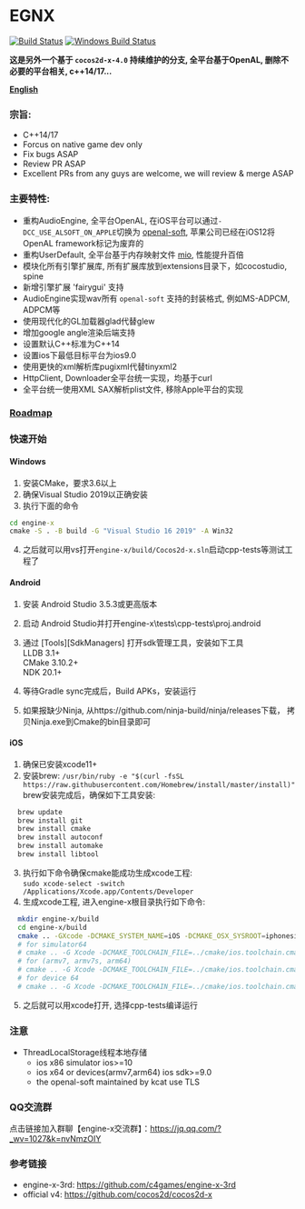 # EGNX
[![Build Status](https://travis-ci.com/c4games/engine-x.svg?branch=master)](https://travis-ci.com/c4games/engine-x)
[![Windows Build Status](https://ci.appveyor.com/api/projects/status/4936wev2r2ot606s/branch/master?svg=true)](https://ci.appveyor.com/project/halx99/engine-x)

**这是另外一个基于 ```cocos2d-x-4.0``` 持续维护的分支, 全平台基于OpenAL, 删除不必要的平台相关, c++14/17...**
  
**[English](README.md)**
  
### 宗旨:
* C++14/17
* Forcus on native game dev only
* Fix bugs ASAP
* Review PR ASAP
* Excellent PRs from any guys are welcome, we will review & merge ASAP
  
### 主要特性:
* 重构AudioEngine, 全平台OpenAL, 在iOS平台可以通过```-DCC_USE_ALSOFT_ON_APPLE```切换为 [openal-soft](https://github.com/kcat/openal-soft), 苹果公司已经在iOS12将OpenAL framework标记为废弃的
* 重构UserDefault, 全平台基于内存映射文件 [mio](https://github.com/mandreyel/mio), 性能提升百倍
* 模块化所有引擎扩展库, 所有扩展库放到extensions目录下，如cocostudio, spine
* 新增引擎扩展 'fairygui' 支持
* AudioEngine实现wav所有 ```openal-soft``` 支持的封装格式, 例如MS-ADPCM, ADPCM等
* 使用现代化的GL加载器glad代替glew
* 增加google angle渲染后端支持
* 设置默认C++标准为C++14
* 设置ios下最低目标平台为ios9.0
* 使用更快的xml解析库pugixml代替tinyxml2
* HttpClient, Downloader全平台统一实现，均基于curl
* 全平台统一使用XML SAX解析plist文件, 移除Apple平台的实现
  
### [Roadmap](https://github.com/c4games/engine-x/issues/1)
  
### 快速开始
#### Windows
  1. 安装CMake，要求3.6以上  
  2. 确保Visual Studio 2019以正确安装
  3. 执行下面的命令
  ```bat
  cd engine-x
  cmake -S . -B build -G "Visual Studio 16 2019" -A Win32
  ``` 
  4. 之后就可以用vs打开```engine-x/build/Cocos2d-x.sln```启动cpp-tests等测试工程了

#### Android
  1. 安装 Android Studio 3.5.3或更高版本
  2. 启动 Android Studio并打开engine-x\tests\cpp-tests\proj.android
  3. 通过 [Tools][SdkManagers] 打开sdk管理工具，安装如下工具  
    LLDB 3.1+  
    CMake 3.10.2+  
    NDK 20.1+  

  4. 等待Gradle sync完成后，Build APKs，安装运行  
  5. 如果报缺少Ninja, 从https://github.com/ninja-build/ninja/releases下载， 拷贝Ninja.exe到Cmake的bin目录即可

#### iOS
  1. 确保已安装xcode11+
  2. 安装brew: ```/usr/bin/ruby -e "$(curl -fsSL https://raw.githubusercontent.com/Homebrew/install/master/install)"```  
  brew安装完成后，确保如下工具安装:  
  ```sh
    brew update
    brew install git
    brew install cmake
    brew install autoconf
    brew install automake
    brew install libtool
  ```
  3. 执行如下命令确保cmake能成功生成xcode工程:  
  ```sudo xcode-select -switch /Applications/Xcode.app/Contents/Developer```  
  4. 生成xcode工程, 进入engine-x根目录执行如下命令:  
  ```sh
    mkdir engine-x/build
    cd engine-x/build
    cmake .. -GXcode -DCMAKE_SYSTEM_NAME=iOS -DCMAKE_OSX_SYSROOT=iphonesimulator
    # for simulator64
    # cmake .. -G Xcode -DCMAKE_TOOLCHAIN_FILE=../cmake/ios.toolchain.cmake -DPLATFORM=SIMULATOR64 -DENABLE_ARC=0 -DENABLE_BITCODE=0
    # for (armv7, armv7s, arm64)
    # cmake .. -G Xcode -DCMAKE_TOOLCHAIN_FILE=../cmake/ios.toolchain.cmake -DPLATFORM=OS -DENABLE_ARC=0 -DENABLE_BITCODE=0
    # for device 64
    # cmake .. -G Xcode -DCMAKE_TOOLCHAIN_FILE=../cmake/ios.toolchain.cmake -DPLATFORM=OS64 -DENABLE_ARC=0 -DENABLE_BITCODE=0
  ```
  5. 之后就可以用xcode打开, 选择cpp-tests编译运行

### 注意
  * ThreadLocalStorage线程本地存储
    - ios x86 simulator ios>=10
    - ios x64 or devices(armv7,arm64) ios sdk>=9.0
    - the openal-soft maintained by kcat use TLS

### QQ交流群

  点击链接加入群聊【engine-x交流群】：https://jq.qq.com/?_wv=1027&k=nvNmzOIY
  
### 参考链接
  * engine-x-3rd: https://github.com/c4games/engine-x-3rd
  * official v4: https://github.com/cocos2d/cocos2d-x
